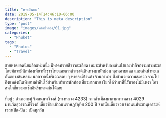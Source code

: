```yaml
---
title: "หาดป่าตอง"
date: 2019-05-14T14:46:10+06:00
description: "This is meta description"
type: "post"
image: "images/หาดป่าตอง/01.jpg"
categories: 
  - "Phuket"
tags:
  - "Photos"
  - "Travel"
---
```


 ชายหาดยอดนิยมอีกแห่งหนึ่ง มีหาดทรายสีขาวละเอียด เหมาะสำหรับลงเล่นน้ำและทำกิจกรรมทางทะเล โดยมักจะมีนักท่องเที่ยวทั้งชาวไทยและชาวต่างชาติเดินทางมาพักผ่อน นอนอาบแดด และเล่นน้ำทะเลกันอย่างล้นหลาม นอกจากนี้บริเวณรอบ ๆ หาดจะมีร้านค้า ร้านอาหาร สิ่งอำนวยความสะดวก รวมไปถึงแหล่งบันเทิงยามค่ำคืนไว้สำหรับบริการนักท่องเที่ยวมากมาย เรียกได้ว่ามาที่นี่รับรองไม่มีเหงา ใครสนใจก็แวะมาเช็กอินริมหาดกันได้เลย 
<br/><br/>
ที่อยู่ : อำเภอกะทู้ ริมถนนทวีวงศ์ (ทางหลวง 4233) จากตัวเมืองมาตามทางหลวง 4029 <br/>ผ่านวัดสุวรรณคีรีวงก์ เลี้ยวซ้ายเข้าถนนราษฎร์อุทิศ 200 ปี จากนั้นเลี้ยวขวาเข้าถนนประชานุเคราะห์<br/>
เวลาเปิด-ปิด : เปิดทุกวัน


